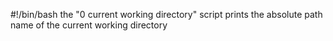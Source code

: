 #!/bin/bash
the "0 current working directory" script prints the absolute path name of the current working directory 
